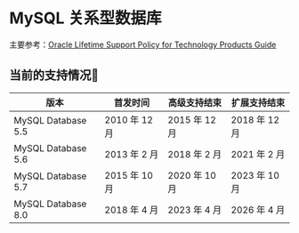 # MySQL 关系型数据库
主要参考：[Oracle Lifetime Support Policy for Technology Products Guide](https://www.oracle.com/us/assets/lifetime-support-technology-069183.pdf)

## 当前的支持情况

|版本|首发时间|高级支持结束|扩展支持结束|
|---|---|---|---|
|MySQL Database 5.5|2010 年 12 月|2015 年 12 月|2018 年 12 月|
|MySQL Database 5.6|2013 年 2 月|2018 年 2 月|2021 年 2 月|
|MySQL Database 5.7|2015 年 10 月|2020 年 10 月|2023 年 10 月|
|MySQL Database 8.0|2018 年 4 月|2023 年 4 月|2026 年 4 月|